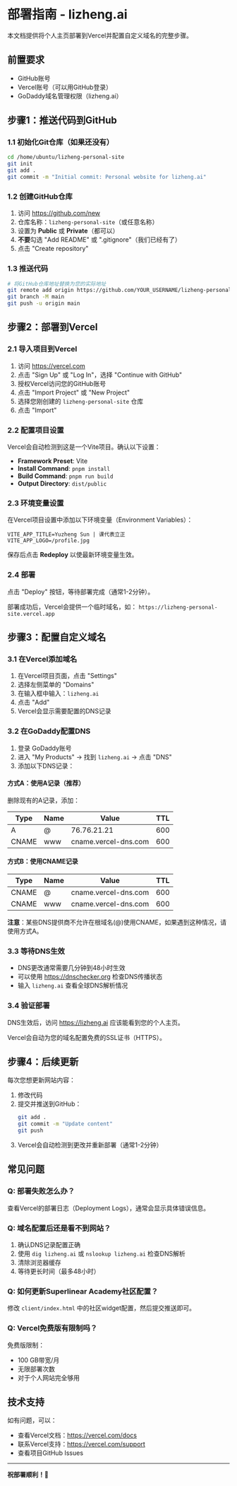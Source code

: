 # 部署指南 - lizheng.ai

本文档提供将个人主页部署到Vercel并配置自定义域名的完整步骤。

## 前置要求

- GitHub账号
- Vercel账号（可以用GitHub登录）
- GoDaddy域名管理权限（lizheng.ai）

## 步骤1：推送代码到GitHub

### 1.1 初始化Git仓库（如果还没有）

```bash
cd /home/ubuntu/lizheng-personal-site
git init
git add .
git commit -m "Initial commit: Personal website for lizheng.ai"
```

### 1.2 创建GitHub仓库

1. 访问 https://github.com/new
2. 仓库名称：`lizheng-personal-site`（或任意名称）
3. 设置为 **Public** 或 **Private**（都可以）
4. **不要**勾选 "Add README" 或 ".gitignore"（我们已经有了）
5. 点击 "Create repository"

### 1.3 推送代码

```bash
# 将GitHub仓库地址替换为您的实际地址
git remote add origin https://github.com/YOUR_USERNAME/lizheng-personal-site.git
git branch -M main
git push -u origin main
```

## 步骤2：部署到Vercel

### 2.1 导入项目到Vercel

1. 访问 https://vercel.com
2. 点击 "Sign Up" 或 "Log In"，选择 "Continue with GitHub"
3. 授权Vercel访问您的GitHub账号
4. 点击 "Import Project" 或 "New Project"
5. 选择您刚创建的 `lizheng-personal-site` 仓库
6. 点击 "Import"

### 2.2 配置项目设置

Vercel会自动检测到这是一个Vite项目。确认以下设置：

- **Framework Preset**: Vite
- **Install Command**: `pnpm install`
- **Build Command**: `pnpm run build`
- **Output Directory**: `dist/public`

### 2.3 环境变量设置

在Vercel项目设置中添加以下环境变量（Environment Variables）：

```
VITE_APP_TITLE=Yuzheng Sun | 课代表立正
VITE_APP_LOGO=/profile.jpg
```

保存后点击 **Redeploy** 以使最新环境变量生效。

### 2.4 部署

点击 "Deploy" 按钮，等待部署完成（通常1-2分钟）。

部署成功后，Vercel会提供一个临时域名，如：
`https://lizheng-personal-site.vercel.app`

## 步骤3：配置自定义域名

### 3.1 在Vercel添加域名

1. 在Vercel项目页面，点击 "Settings"
2. 选择左侧菜单的 "Domains"
3. 在输入框中输入：`lizheng.ai`
4. 点击 "Add"
5. Vercel会显示需要配置的DNS记录

### 3.2 在GoDaddy配置DNS

1. 登录 GoDaddy账号
2. 进入 "My Products" → 找到 `lizheng.ai` → 点击 "DNS"
3. 添加以下DNS记录：

#### 方式A：使用A记录（推荐）

删除现有的A记录，添加：

| Type | Name | Value | TTL |
|------|------|-------|-----|
| A | @ | 76.76.21.21 | 600 |
| CNAME | www | cname.vercel-dns.com | 600 |

#### 方式B：使用CNAME记录

| Type | Name | Value | TTL |
|------|------|-------|-----|
| CNAME | @ | cname.vercel-dns.com | 600 |
| CNAME | www | cname.vercel-dns.com | 600 |

**注意**：某些DNS提供商不允许在根域名(@)使用CNAME，如果遇到这种情况，请使用方式A。

### 3.3 等待DNS生效

- DNS更改通常需要几分钟到48小时生效
- 可以使用 https://dnschecker.org 检查DNS传播状态
- 输入 `lizheng.ai` 查看全球DNS解析情况

### 3.4 验证部署

DNS生效后，访问 https://lizheng.ai 应该能看到您的个人主页。

Vercel会自动为您的域名配置免费的SSL证书（HTTPS）。

## 步骤4：后续更新

每次您想更新网站内容：

1. 修改代码
2. 提交并推送到GitHub：
   ```bash
   git add .
   git commit -m "Update content"
   git push
   ```
3. Vercel会自动检测到更改并重新部署（通常1-2分钟）

## 常见问题

### Q: 部署失败怎么办？

查看Vercel的部署日志（Deployment Logs），通常会显示具体错误信息。

### Q: 域名配置后还是看不到网站？

1. 确认DNS记录配置正确
2. 使用 `dig lizheng.ai` 或 `nslookup lizheng.ai` 检查DNS解析
3. 清除浏览器缓存
4. 等待更长时间（最多48小时）

### Q: 如何更新Superlinear Academy社区配置？

修改 `client/index.html` 中的社区widget配置，然后提交推送即可。

### Q: Vercel免费版有限制吗？

免费版限制：
- 100 GB带宽/月
- 无限部署次数
- 对于个人网站完全够用

## 技术支持

如有问题，可以：
- 查看Vercel文档：https://vercel.com/docs
- 联系Vercel支持：https://vercel.com/support
- 查看项目GitHub Issues

---

**祝部署顺利！🚀**
